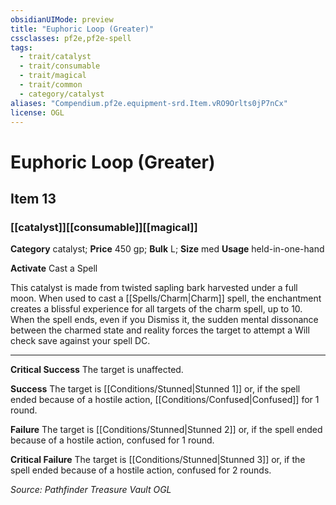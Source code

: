 ```yaml
---
obsidianUIMode: preview
title: "Euphoric Loop (Greater)"
cssclasses: pf2e,pf2e-spell
tags:
  - trait/catalyst
  - trait/consumable
  - trait/magical
  - trait/common
  - category/catalyst
aliases: "Compendium.pf2e.equipment-srd.Item.vRO9Orlts0jP7nCx"
license: OGL
---
```

# Euphoric Loop (Greater)
## Item 13
### [[catalyst]][[consumable]][[magical]]

**Category** catalyst; 
**Price** 450 gp; 
**Bulk** L; **Size** med
**Usage** held-in-one-hand

**Activate** Cast a Spell

This catalyst is made from twisted sapling bark harvested under a full moon. When used to cast a [[Spells/Charm|Charm]] spell, the enchantment creates a blissful experience for all targets of the charm spell, up to 10. When the spell ends, even if you Dismiss it, the sudden mental dissonance between the charmed state and reality forces the target to attempt a Will check save against your spell DC.

* * *

**Critical Success** The target is unaffected.

**Success** The target is [[Conditions/Stunned|Stunned 1]] or, if the spell ended because of a hostile action, [[Conditions/Confused|Confused]] for 1 round.

**Failure** The target is [[Conditions/Stunned|Stunned 2]] or, if the spell ended because of a hostile action, confused for 1 round.

**Critical Failure** The target is [[Conditions/Stunned|Stunned 3]] or, if the spell ended because of a hostile action, confused for 2 rounds.

*Source: Pathfinder Treasure Vault*
*OGL*